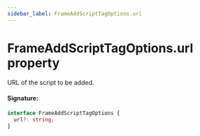 ```yaml
---
sidebar_label: FrameAddScriptTagOptions.url
---
```


# FrameAddScriptTagOptions.url property

URL of the script to be added.

#### Signature:

```typescript
interface FrameAddScriptTagOptions {
  url?: string;
}
```

